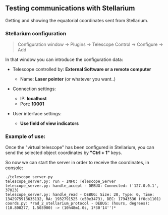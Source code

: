 Testing communications with Stellarium
---------------------------------------

Getting and showing the equatorial coordinates sent from Stellarium.

### Stellarium configuration

> Configuration window -> Plugins -> Telescope Control -> Configure -> Add

In that window you can introduce the configuration data:

* Telescope controlled by:	**External Software or a remote computer**
	* Name:	**Laser pointer** (or whatever you want..)

* Connection settings:
	* IP:	**localhost**
	* Port:	**10001**

* User interface settings:
	* **Use field of view indicators**


### Example of use:

Once the "virtual telescope" has been configured in Stellarium, you can send the selected object coordinates by **"Ctrl + 1"** keys.

So now we can start the server in order to receive the coordinates, in console:

	./telescope_server.py
	telescope_server.py: run - INFO: Telescope_Server 
	telescope_server.py: handle_accept - DEBUG: Connected: ('127.0.0.1', 37023) 
	telescope_server.py: handle_read - DEBUG: Size: 20, Type: 0, Time: 1342975913635132, RA: 1932791525 (e50e3473), DEC: 17943536 (f0cb1101) 
	coords.py: *rad_2_stellarium_protocol - DEBUG: (hours, degrees): (10.800277, 1.503900) -> (10h48m1.0s, 1º30'14'')*



